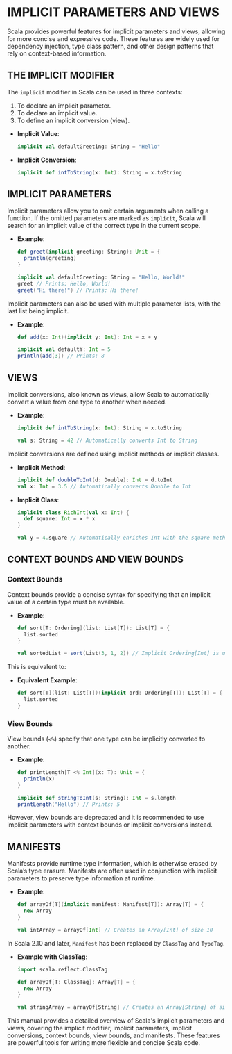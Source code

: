 # IMPLICIT PARAMETERS AND VIEWS

Scala provides powerful features for implicit parameters and views, allowing for more concise and expressive code. These features are widely used for dependency injection, type class pattern, and other design patterns that rely on context-based information.

## THE IMPLICIT MODIFIER

The `implicit` modifier in Scala can be used in three contexts:
1. To declare an implicit parameter.
2. To declare an implicit value.
3. To define an implicit conversion (view).

- **Implicit Value**:
  ```scala
  implicit val defaultGreeting: String = "Hello"
  ```

- **Implicit Conversion**:
  ```scala
  implicit def intToString(x: Int): String = x.toString
  ```

## IMPLICIT PARAMETERS

Implicit parameters allow you to omit certain arguments when calling a function. If the omitted parameters are marked as `implicit`, Scala will search for an implicit value of the correct type in the current scope.

- **Example**:
  ```scala
  def greet(implicit greeting: String): Unit = {
    println(greeting)
  }

  implicit val defaultGreeting: String = "Hello, World!"
  greet // Prints: Hello, World!
  greet("Hi there!") // Prints: Hi there!
  ```

Implicit parameters can also be used with multiple parameter lists, with the last list being implicit.

- **Example**:
  ```scala
  def add(x: Int)(implicit y: Int): Int = x + y

  implicit val defaultY: Int = 5
  println(add(3)) // Prints: 8
  ```

## VIEWS

Implicit conversions, also known as views, allow Scala to automatically convert a value from one type to another when needed.

- **Example**:
  ```scala
  implicit def intToString(x: Int): String = x.toString

  val s: String = 42 // Automatically converts Int to String
  ```

Implicit conversions are defined using implicit methods or implicit classes.

- **Implicit Method**:
  ```scala
  implicit def doubleToInt(d: Double): Int = d.toInt
  val x: Int = 3.5 // Automatically converts Double to Int
  ```

- **Implicit Class**:
  ```scala
  implicit class RichInt(val x: Int) {
    def square: Int = x * x
  }

  val y = 4.square // Automatically enriches Int with the square method
  ```

## CONTEXT BOUNDS AND VIEW BOUNDS

### Context Bounds

Context bounds provide a concise syntax for specifying that an implicit value of a certain type must be available.

- **Example**:
  ```scala
  def sort[T: Ordering](list: List[T]): List[T] = {
    list.sorted
  }

  val sortedList = sort(List(3, 1, 2)) // Implicit Ordering[Int] is used
  ```

This is equivalent to:

- **Equivalent Example**:
  ```scala
  def sort[T](list: List[T])(implicit ord: Ordering[T]): List[T] = {
    list.sorted
  }
  ```

### View Bounds

View bounds (`<%`) specify that one type can be implicitly converted to another.

- **Example**:
  ```scala
  def printLength[T <% Int](x: T): Unit = {
    println(x)
  }

  implicit def stringToInt(s: String): Int = s.length
  printLength("Hello") // Prints: 5
  ```

However, view bounds are deprecated and it is recommended to use implicit parameters with context bounds or implicit conversions instead.

## MANIFESTS

Manifests provide runtime type information, which is otherwise erased by Scala’s type erasure. Manifests are often used in conjunction with implicit parameters to preserve type information at runtime.

- **Example**:
  ```scala
  def arrayOf[T](implicit manifest: Manifest[T]): Array[T] = {
    new Array 
  }

  val intArray = arrayOf[Int] // Creates an Array[Int] of size 10
  ```

In Scala 2.10 and later, `Manifest` has been replaced by `ClassTag` and `TypeTag`.

- **Example with ClassTag**:
  ```scala
  import scala.reflect.ClassTag

  def arrayOf[T: ClassTag]: Array[T] = {
    new Array 
  }

  val stringArray = arrayOf[String] // Creates an Array[String] of size 10
  ```

This manual provides a detailed overview of Scala's implicit parameters and views, covering the implicit modifier, implicit parameters, implicit conversions, context bounds, view bounds, and manifests. These features are powerful tools for writing more flexible and concise Scala code.
